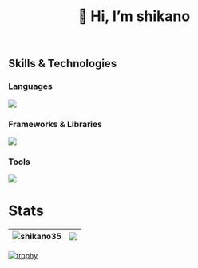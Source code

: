 <h1 align="center">👋 Hi, I’m shikano</h1>
<br>

## Skills & Technologies

### Languages
<img src="https://skillicons.dev/icons?i=html,css,js,ts,go" />

### Frameworks & Libraries
<img src="https://skillicons.dev/icons?i=react,nextjs,tailwind,nodejs,prisma" />

### Tools
<img src="https://skillicons.dev/icons?i=git,docker" />

# Stats
| <img align="center" src="https://github-readme-stats.vercel.app/api/top-langs/?username=shikano35&show_icons=true&include_all_commits=true&locale=en&hide_border=true&layout=compact" alt="shikano35" /> | <img align="center" src="https://github-readme-stats.vercel.app/api?username=shikano35&layout=compact&locale=en&hide_border=true" /></a> |
| ------------- | ------------- |

[![trophy](https://github-profile-trophy.vercel.app/?username=shikano35)](https://github.com/ryo-ma/github-profile-trophy)
